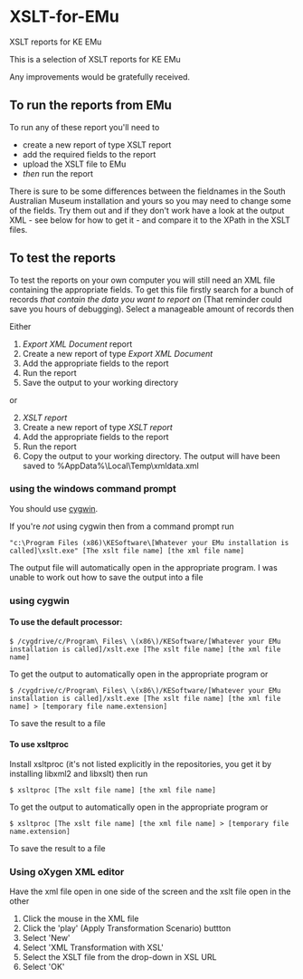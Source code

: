 # XSLT-for-EMu
XSLT reports for KE EMu

This is a selection of XSLT reports for KE EMu

Any improvements would be gratefully received.

## To run the reports from EMu

To run any of these report you'll need to 

+ create a new report of type XSLT report
+ add the required fields to the report
+ upload the XSLT file to EMu
+ *then* run the report

There is sure to be some differences between the fieldnames in the South Australian Museum installation and yours so you may need to change some of the fields. Try them out and if they don't work have a look at the output XML - see below for how to get it - and compare it to the XPath in the XSLT files.

## To test the reports

To test the reports on your own computer you will still need an XML file containing the appropriate fields. To get this file firstly search for a bunch of records *that contain the data you want to report on* (That reminder could save you hours of debugging). Select a manageable amount of records then

Either

1. *Export XML Document* report
  1. Create a new report of type *Export XML Document* 
  2. Add the appropriate fields to the report
  3. Run the report
  4. Save the output to your working directory

or

2. *XSLT report*
  1. Create a new report of type *XSLT report*
  2. Add the appropriate fields to the report
  3. Run the report
  4. Copy the output to your working directory. The output will have been saved to %AppData%\Local\Temp\xmldata.xml


### using the windows command prompt

You should use [cygwin](https://www.cygwin.com/).

If you're *not* using cygwin then from a command prompt run 

    "c:\Program Files (x86)\KESoftware\[Whatever your EMu installation is called]\xslt.exe" [The xslt file name] [the xml file name]

The output file will automatically open in the appropriate program. I was unable to work out how to save the output into a file 

### using cygwin

#### To use the default processor:

    $ /cygdrive/c/Program\ Files\ \(x86\)/KESoftware/[Whatever your EMu installation is called]/xslt.exe [The xslt file name] [the xml file name]

To get the output to automatically open in the appropriate program or 

    $ /cygdrive/c/Program\ Files\ \(x86\)/KESoftware/[Whatever your EMu installation is called]/xslt.exe [The xslt file name] [the xml file name] > [temporary file name.extension]

To save the result to a file

#### To use xsltproc

Install xsltproc (it's not listed explicitly in the repositories, you get it by installing libxml2 and libxslt) then run

    $ xsltproc [The xslt file name] [the xml file name]

To get the output to automatically open in the appropriate program or 

    $ xsltproc [The xslt file name] [the xml file name] > [temporary file name.extension]

To save the result to a file

### Using oXygen XML editor

Have the xml file open in one side of the screen and the xslt file open in the other

1. Click the mouse in the XML file
2. Click the 'play' (Apply Transformation Scenario) buttton
3. Select 'New'
4. Select 'XML Transformation with XSL'
5. Select the XSLT file from the drop-down in XSL URL
6. Select 'OK'
